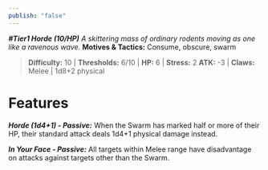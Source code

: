 ```yaml
---
publish: "false"
---
```

***#Tier1 Horde (10/HP)***
*A skittering mass of ordinary rodents moving as one like a ravenous wave.*
**Motives & Tactics:** Consume, obscure, swarm

> **Difficulty:** 10 | **Thresholds:** 6/10 | **HP:** 6 | **Stress:** 2
> **ATK:** -3 | **Claws:** Melee | 1d8+2 physical

# Features

***Horde (1d4+1) - Passive:*** When the Swarm has marked half or more of their HP, their standard attack deals 1d4+1 physical damage instead.

***In Your Face - Passive:*** All targets within Melee range have disadvantage on attacks against targets other than the Swarm.
